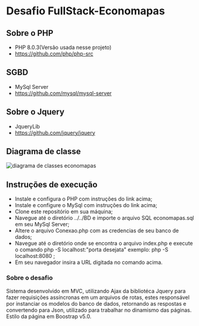 # Desafio FullStack-Economapas

## Sobre o PHP
- PHP 8.0.3(Versão usada nesse projeto)
- https://github.com/php/php-src

## SGBD
- MySql Server
- https://github.com/mysql/mysql-server

## Sobre o Jquery
- JqueryLib
- https://github.com/jquery/jquery

## Diagrama de classe

![diagrama de classes economapas](https://user-images.githubusercontent.com/27653290/131046521-036ae96d-aae1-4099-badb-4e2cbbe3ffae.png)

## Instruções de execução
- Instale e configura o PHP com instruções do link acima;
- Instale e configure o MySql com instruções do link acima;
- Clone este repositório em sua máquina;
- Navegue até o diretório ../../BD e importe o arquivo SQL economapas.sql em seu MySql Server;
- Altere o arquivo Conexao.php com as credencias de seu banco de dados;
- Navegue até o diretório onde se encontra o arquivo index.php e execute o comando php -S localhost:"porta desejata" exemplo: php -S localhost:8080 ;
- Em seu navegador insira a URL digitada no comando acima.

### Sobre o desafio

  Sistema desenvolvido em MVC, utilizando Ajax da bibliotéca Jquery para fazer requisições assíncronas em um arquivos de rotas, estes responsável por instanciar os modelos do banco de dados, retornando as respostas e convertendo para Json, utilizado para trabalhar  no dinamismo das páginas.
  Estilo da página em Boostrap v5.0.
